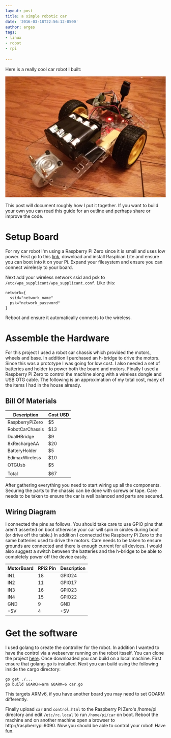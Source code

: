 ```yaml
---
layout: post
title: a simple robotic car
date: '2016-03-18T22:56:12-0500'
author: arges
tags:
- linux
- robot
- rpi

---
```


Here is a really cool car robot I built:

![Image of Robot](/images/robotv1.jpg)

This post will document roughly how I put it together. If you want to build
your own you can read this guide for an outline and perhaps share or improve
the code.

# Setup Board

For my car robot I'm using a Raspberry Pi Zero since it is small and uses low
power. First go to this [link][1], download and install Raspbian Lite and
ensure you can boot into it on your Pi. Expand your filesystem and ensure you
can connect wirelesly to your board.

Next add your wireless network ssid and psk to
`/etc/wpa_supplicant/wpa_supplicant.conf`. Like this:

~~~
network={
  ssid="network_name"
  psk="network_password"
}
~~~

Reboot and ensure it automatically connects to the wireless.

# Assemble the Hardware

For this project I used a robot car chassis which provided the motors, wheels
and base. In addition I purchased an h-bridge to drive the motors. Since this
was a prototype I was going for low cost. I also needed a set of batteries and
holder to power both the board and motors. Finally I used a Raspberry Pi Zero
to control the machine along with a wireless dongle and USB OTG cable. The
following is an approximation of my total cost, many of the items I had in the
house already.

## Bill Of Materials

| Description      | Cost USD |
| -----------------|----------|
| RaspberryPiZero  | $5       |
| RobotCarChassis  | $13      |
| DualHBridge      | $9       |
| 8xRechargeAA     | $20      |
| BatteryHolder    | $5       |
| EdimaxWireless   | $10      |
| OTGUsb           | $5       |
|                  |          |
| Total            | $67      |

After gathering everything you need to start wiring up all the components.
Securing the parts to the chassis can be done with screws or tape. Care needs
to be taken to ensure the car is well balanced and parts are secured.

## Wiring Diagram

I connected the pins as follows. You should take care to use GPIO pins that
aren't asserted on boot otherwise your car will spin in circles during boot (or
drive off the table.) In addition I connected the Raspberry Pi Zero to the same
batteries used to drive the motors. Care needs to be taken to ensure grounds
are connected and there is enough current for all devices. I would also suggest
a switch between the batteries and the h-bridge to be able to completely power
off the device easily.

| MotorBoard | RPi2 Pin | Description |
| -----------|----------|-------------|
| IN1        | 18       | GPIO24      |
| IN2        | 11       | GPIO17      |
| IN3        | 16       | GPIO23      |
| IN4        | 15       | GPIO22      |
| GND        | 9        | GND         |
| +5V        | 4        | +5V         |

# Get the software

I used golang to create the controller for the robot. In addition I wanted to
have the control via a webserver running on the robot itsself. You can clone
the project [here][2]. Once downloaded you can build on a local machine. First
ensure that golang-go is installed. Next you can build using the following
inside the cargo directory:

~~~
go get ./...
go build GOARCH=arm GOARM=6 car.go
~~~

This targets ARMv6, if you have another board you may need to set GOARM
differently.

Finally upload `car` and `control.html` to the Raspberry Pi Zero's /home/pi
directory and edit `/etc/rc.local` to run `/home/pi/car` on boot. Reboot the
machine and on another machine open a browser to http://raspberrypi:9090.
Now you should be able to control your robot! Have fun.

[1]: https://www.raspberrypi.org/downloads/raspbian/
[2]: https://github.com/arges/cargo
